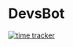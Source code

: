 # DevsBot

[![time tracker](https://wakatime.com/badge/github/Amayas29/DevsBot.svg)](https://wakatime.com/badge/github/Amayas29/DevsBot)
